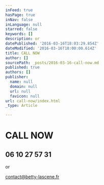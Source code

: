 ```yaml
---
inFeed: true
hasPage: true
inNav: false
inLanguage: null
starred: false
keywords: []
description: or
datePublished: '2016-03-16T18:03:29.854Z'
dateModified: '2016-03-16T18:00:00.614Z'
title: CALL NOW
author: []
sourcePath: _posts/2016-03-16-call-now.md
published: true
authors: []
publisher:
  name: null
  domain: null
  url: null
  favicon: null
url: call-now/index.html
_type: Article

---
```

# CALL NOW

## 06 10 27 57 31

or

contact@betty-lascene.fr